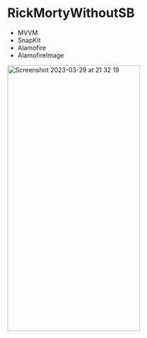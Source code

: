 # RickMortyWithoutSB

* MVVM
* SnapKit
* Alamofire
* AlamofireImage

<img width="300" height = 600 alt="Screenshot 2023-03-29 at 21 32 19" src="https://user-images.githubusercontent.com/92654362/229014608-8467b2ea-5750-4dbf-a046-bc816951a0a3.png">
